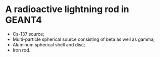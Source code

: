 # A radioactive lightning rod in GEANT4
* Cs-137 source;
* Multi-particle spherical source consisting of beta as well as gamma;
* Aluminum spherical shell and disc;
* Iron rod.
  
